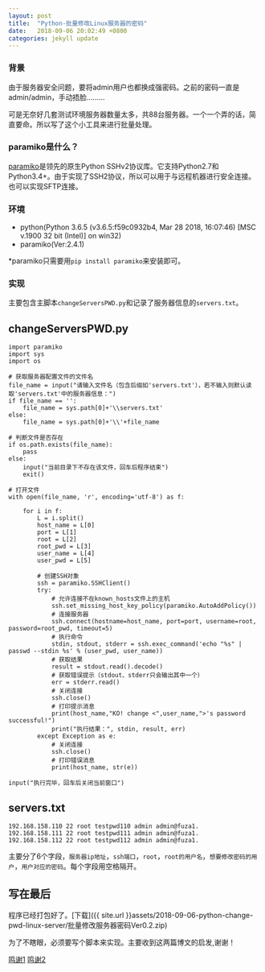 ```yaml
---
layout: post
title:  "Python-批量修改Linux服务器的密码"
date:   2018-09-06 20:02:49 +0800
categories: jekyll update
---
```


### 背景

由于服务器安全问题，要将admin用户也都换成强密码。之前的密码一直是admin/admin，手动捂脸.........

可是无奈好几套测试环境服务器数量太多，共88台服务器。一个一个弄的话，简直要命。所以写了这个小工具来进行批量处理。

### paramiko是什么？

[paramiko](http://www.paramiko.org/)是领先的原生Python SSHv2协议库。它支持Python2.7和Python3.4+。由于实现了SSH2协议，所以可以用于与远程机器进行安全连接。也可以实现SFTP连接。

### 环境

- python(Python 3.6.5 (v3.6.5:f59c0932b4, Mar 28 2018, 16:07:46) [MSC v.1900 32 bit (Intel)] on win32)
- paramiko(Ver:2.4.1)

*paramiko只需要用`pip install paramiko`来安装即可。

### 实现

主要包含主脚本`changeServersPWD.py`和记录了服务器信息的`servers.txt`。

## changeServersPWD.py

```
import paramiko
import sys
import os

# 获取服务器配置文件的文件名
file_name = input("请输入文件名（包含后缀如'servers.txt'），若不输入则默认读取'servers.txt'中的服务器信息：")
if file_name == '':
    file_name = sys.path[0]+'\\servers.txt'
else:
    file_name = sys.path[0]+'\\'+file_name

# 判断文件是否存在
if os.path.exists(file_name):
    pass
else:
    input("当前目录下不存在该文件，回车后程序结束")
    exit()

# 打开文件
with open(file_name, 'r', encoding='utf-8') as f:

    for i in f:
        L = i.split()
        host_name = L[0]
        port = L[1]
        root = L[2]
        root_pwd = L[3]
        user_name = L[4]
        user_pwd = L[5]

        # 创建SSH对象
        ssh = paramiko.SSHClient()
        try:
            # 允许连接不在known_hosts文件上的主机
            ssh.set_missing_host_key_policy(paramiko.AutoAddPolicy())
            # 连接服务器
            ssh.connect(hostname=host_name, port=port, username=root, password=root_pwd, timeout=5)
            # 执行命令
            stdin, stdout, stderr = ssh.exec_command('echo "%s" | passwd --stdin %s' % (user_pwd, user_name))
            # 获取结果
            result = stdout.read().decode()
            # 获取错误提示（stdout、stderr只会输出其中一个）
            err = stderr.read()
            # 关闭连接
            ssh.close()
            # 打印提示消息
            print(host_name,"KO! change <",user_name,">'s password successful!")
            print("执行结果：", stdin, result, err)
        except Exception as e:
            # 关闭连接
            ssh.close()
            # 打印错误消息
            print(host_name, str(e))

input("执行完毕，回车后关闭当前窗口")
```

## servers.txt

```
192.168.158.110 22 root testpwd110 admin admin@fuza1.
192.168.158.111 22 root testpwd111 admin admin@fuza1.
192.168.158.112 22 root testpwd112 admin admin@fuza1.
```
主要分了6个字段，`服务器ip地址`，`ssh端口`，`root`，`root的用户名`，`想要修改密码的用户`，`用户对应的密码`。每个字段用空格隔开。

## 写在最后

程序已经打包好了。[下载]({{ site.url }}assets/2018-09-06-python-change-pwd-linux-server/批量修改服务器密码Ver0.2.zip)

为了不瞎眼，必须要写个脚本来实现。主要收到这两篇博文的启发,谢谢！

[鸣谢1](https://www.cnblogs.com/rainowl-ymj/p/7247287.html)
[鸣谢2](http://blog.51cto.com/weixiaoxin/2063323)
